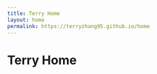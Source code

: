 ```yaml
---
title: Terry Home
layout: home
permalink: https://terryzhang95.github.io/home
---
```


# Terry Home
